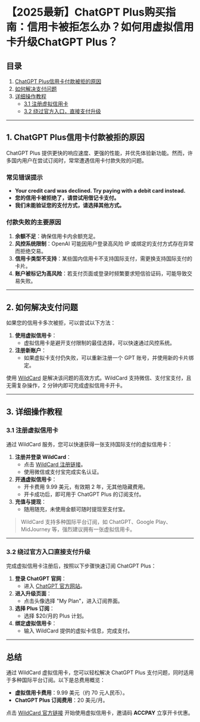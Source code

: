 # 【2025最新】ChatGPT Plus购买指南：信用卡被拒怎么办？如何用虚拟信用卡升级ChatGPT Plus？



## 目录
1. [ChatGPT Plus信用卡付款被拒的原因](#1-chatgpt-plus信用卡付款被拒的原因)
2. [如何解决支付问题](#2-如何解决支付问题)
3. [详细操作教程](#3-详细操作教程)
   - [3.1 注册虚拟信用卡](#31-注册虚拟信用卡)
   - [3.2 绕过官方入口，直接支付升级](#32-绕过官方入口直接支付升级)

---

## 1. ChatGPT Plus信用卡付款被拒的原因

ChatGPT Plus 提供更快的响应速度、更强的性能，并优先体验新功能。然而，许多国内用户在尝试订阅时，常常遭遇信用卡付款失败的问题。

### 常见错误提示
- **Your credit card was declined. Try paying with a debit card instead.**
- **您的信用卡被拒绝了，请尝试用借记卡支付。**
- **我们未能验证您的支付方式，请选择其他方式。**

### 付款失败的主要原因
1. **余额不足**：确保信用卡内余额充足。
2. **风控系统限制**：OpenAI 可能因用户登录高风险 IP 或绑定的支付方式存在异常而拒绝交易。
3. **信用卡类型不支持**：某些国内信用卡不支持国际支付，需更换支持国际支付的卡片。
4. **账户被标记为高风险**：若支付页面或登录时频繁要求短信验证码，可能导致交易失败。

---

## 2. 如何解决支付问题

如果您的信用卡多次被拒，可以尝试以下方法：

1. **使用虚拟信用卡**：
   - 虚拟信用卡是避开支付限制的最佳选择，可以快速通过风控系统。
2. **注册新账户**：
   - 如果虚拟卡支付仍失败，可以重新注册一个 GPT 账号，并使用新的卡片绑定。

使用 [WildCard](https://bit.ly/bewildcard) 是解决该问题的高效方式。WildCard 支持微信、支付宝支付，且无需复杂操作，2 分钟内即可完成虚拟信用卡开卡。

---

## 3. 详细操作教程

### 3.1 注册虚拟信用卡

通过 WildCard 服务，您可以快速获得一张支持国际支付的虚拟信用卡：

1. **注册并登录 WildCard**：
   - 点击 [WildCard 注册链接](https://bit.ly/bewildcard)。
   - 使用微信或支付宝完成实名认证。
2. **开通虚拟信用卡**：
   - 开卡费用 9.99 美元，有效期 2 年，无其他隐藏费用。
   - 开卡成功后，即可用于 ChatGPT Plus 的订阅支付。
3. **充值与提现**：
   - 随用随充，未使用金额可随时提现至支付宝。

> WildCard 支持多种国际平台订阅，如 ChatGPT、Google Play、MidJourney 等，强烈建议拥有一张虚拟信用卡。

---

### 3.2 绕过官方入口直接支付升级

完成虚拟信用卡注册后，按照以下步骤快速订阅 ChatGPT Plus：

1. **登录 ChatGPT 官网**：
   - 进入 [ChatGPT 官方网站](https://chat.openai.com/)。
2. **进入升级页面**：
   - 点击头像选择 "My Plan"，进入订阅界面。
3. **选择 Plus 订阅**：
   - 选择 $20/月的 Plus 计划。
4. **绑定虚拟信用卡**：
   - 输入 WildCard 提供的虚拟卡信息，完成支付。

---

## 总结

通过 WildCard 虚拟信用卡，您可以轻松解决 ChatGPT Plus 支付问题，同时适用于多种国际平台订阅。以下是总费用概览：

- **虚拟信用卡费用**：9.99 美元（约 70 元人民币）。
- **ChatGPT Plus 订阅费用**：20 美元/月。

点击 [WildCard 官方链接](https://bit.ly/bewildcard) 开始使用虚拟信用卡，邀请码 **ACCPAY** 立享开卡优惠。


